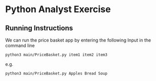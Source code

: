 Python Analyst Exercise
===============

## Running Instructions
We can run the price basket app by entering the following Input in the command line

```
python3 main/PriceBasket.py item1 item2 item3
```

e.g. 
```
python3 main/PriceBasket.py Apples Bread Soup
```
